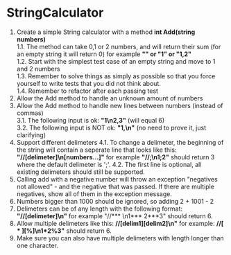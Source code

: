 # StringCalculator

1. Create a simple String calculator with a method <b>int Add(string numbers)</b><br/>
   1.1. The method can take 0,1 or 2 numbers, and will return their sum (for an empty string it will return 0) for example <b>"" or "1" or "1,2"</b><br/>
   1.2. Start with the simplest test case of an empty string and move to 1 and 2 numbers<br/>
   1.3. Remember to solve things as simply as possible so that you force yourself to write tests that you did not think about.<br/>
   1.4. Remember to refactor after each passing test
2. Allow the Add method to handle an unknown amount of numbers
3. Allow the Add method to handle new lines between numbers (instead of commas)<br/>
   3.1. The following input is ok: <b>"1\n2,3"</b> (will equal 6)<br/>
   3.2. The following input is NOT ok: <b>"1,\n"</b> (no need to prove it, just clarifying)
4. Support different delimeters
   4.1. To change a delimeter, the beginning of the string will contain a seperate line that looks like this: <b>"//[delimeter]\n[numbers...]"</b> for example <b> "//;\n1;2"</b> should return 3 where the default delimeter is ';'.
   4.2. The first line is optional, all existing delimeters should still be supported.
5. Calling add with a negative number will throw an exception "negatives not allowed" - and the negative that was passed. If there are multiple negatives, show all of them in the exception message.
6. Numbers bigger than 1000 should be ignored, so adding 2 + 1001 - 2
7. Delimeters can be of any length with the following format: <b>"//[delimeter]\n"</b> for example "//*** \n1*** 2***3" should return 6.
8. Allow multiple delimeters like this: <b>//[delim1][delim2]\n"</b> for example: <b>//[ * ][%]\n1*2%3"</b> should return 6.
9. Make sure you can also have multiple delimeters with length longer than one character.

